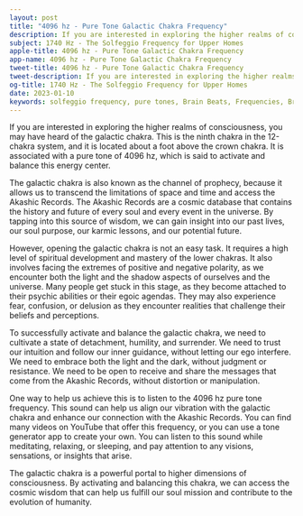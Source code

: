 ```yaml
---
layout: post
title: "4096 hz - Pure Tone Galactic Chakra Frequency"
description: If you are interested in exploring the higher realms of consciousness, you may have heard of the galactic chakra. This is the ninth chakra in the 12-chakra system, and it is located about a foot above the crown chakra. It is associated with a pure tone of 4096 hz, which is said to activate and balance this energy center.
subject: 1740 Hz - The Solfeggio Frequency for Upper Homes
apple-title: 4096 hz - Pure Tone Galactic Chakra Frequency
app-name: 4096 hz - Pure Tone Galactic Chakra Frequency
tweet-title: 4096 hz - Pure Tone Galactic Chakra Frequency
tweet-description: If you are interested in exploring the higher realms of consciousness, you may have heard of the galactic chakra. This is the ninth chakra in the 12-chakra system, and it is located about a foot above the crown chakra. It is associated with a pure tone of 4096 hz, which is said to activate and balance this energy center.
og-title: 1740 Hz - The Solfeggio Frequency for Upper Homes
date: 2023-01-10
keywords: solfeggio frequency, pure tones, Brain Beats, Frequencies, Brainwave entrainment, sound therapy, binaural beats youtube, 4096 Hz frequency benefits, frequency benefits
---
```

If you are interested in exploring the higher realms of consciousness, you may have heard of the galactic chakra. This is the ninth chakra in the 12-chakra system, and it is located about a foot above the crown chakra. It is associated with a pure tone of 4096 hz, which is said to activate and balance this energy center.

The galactic chakra is also known as the channel of prophecy, because it allows us to transcend the limitations of space and time and access the Akashic Records. The Akashic Records are a cosmic database that contains the history and future of every soul and every event in the universe. By tapping into this source of wisdom, we can gain insight into our past lives, our soul purpose, our karmic lessons, and our potential future.

However, opening the galactic chakra is not an easy task. It requires a high level of spiritual development and mastery of the lower chakras. It also involves facing the extremes of positive and negative polarity, as we encounter both the light and the shadow aspects of ourselves and the universe. Many people get stuck in this stage, as they become attached to their psychic abilities or their egoic agendas. They may also experience fear, confusion, or delusion as they encounter realities that challenge their beliefs and perceptions.

To successfully activate and balance the galactic chakra, we need to cultivate a state of detachment, humility, and surrender. We need to trust our intuition and follow our inner guidance, without letting our ego interfere. We need to embrace both the light and the dark, without judgment or resistance. We need to be open to receive and share the messages that come from the Akashic Records, without distortion or manipulation.

One way to help us achieve this is to listen to the 4096 hz pure tone frequency. This sound can help us align our vibration with the galactic chakra and enhance our connection with the Akashic Records. You can find many videos on YouTube that offer this frequency, or you can use a tone generator app to create your own. You can listen to this sound while meditating, relaxing, or sleeping, and pay attention to any visions, sensations, or insights that arise.

The galactic chakra is a powerful portal to higher dimensions of consciousness. By activating and balancing this chakra, we can access the cosmic wisdom that can help us fulfill our soul mission and contribute to the evolution of humanity.